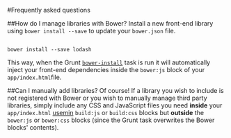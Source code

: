 #Frequently asked questions

##How do I manage libraries with Bower?
Install a new front-end library using `bower install --save` to update your `bower.json` file.

```

bower install --save lodash

```

This way, when the Grunt [`bower-install`](https://github.com/stephenplusplus/grunt-bower-install#grunt-bower-install) task is run it will automatically inject your front-end dependencies inside the `bower:js` block of your `app/index.html`file.

##Can I manually add libraries?
Of course! If a library you wish to include is not registered with Bower or you wish to manually manage third party libraries, simply include any CSS and JavaScript files you need **inside** your `app/index.html` [usemin](https://github.com/yeoman/grunt-usemin#blocks) `build:js` or `build:css` blocks but **outside** the `bower:js` or `bower:css` blocks (since the Grunt task overwrites the Bower blocks' contents).
